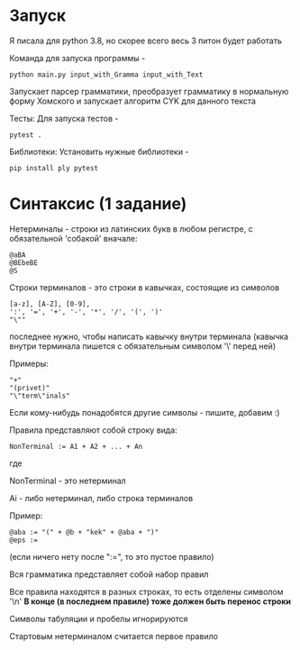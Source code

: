 # Запуск
Я писала для python 3.8, но скорее всего весь 3 питон будет работать 


Команда для запуска программы -  

`python main.py input_with_Gramma input_with_Text`

Запускает парсер грамматики, преобразует грамматику в нормальную форму Хомского 
и запускает алгоритм CYK для данного текста


Тесты:
Для запуска тестов - 

`pytest .`


Библиотеки:
Установить нужные библиотеки - 

`pip install ply pytest`

#  Cинтаксис (1 задание)
Нетерминалы - строки из латинских букв в любом регистре, с обязательной 'собакой' вначале:

```
@aBA
@BEbeBE
@S
```

Строки терминалов - это строки в кавычках, состоящие из символов 
```
[a-z], [A-Z], [0-9],
':', '=', '+', '-', '*', '/', '(', ')'
"\"" 
```
последнее нужно, чтобы написать кавычку внутри терминала 
(кавычка внутри терминала пишется с обязательным символом '\\' перед ней)


Примеры: 
```
"+"
"(privet)"
"\"term\"inals"
```


Если кому-нибудь понадобятся другие символы - пишите, добавим :)

Правила представляют собой строку вида:
```
NonTerminal := A1 + A2 + ... + An
```
где 

NonTerminal - это нетерминал
 
Ai - либо нетерминал, либо строка терминалов 


Пример: 
```
@aba := "(" + @b + "kek" + @aba + ")"
@eps := 
```
(если ничего нету после ":=", то это пустое правило)


Вся грамматика представляет собой набор правил

Все правила находятся в разных строках, то есть отделены символом '\n'
**В конце (в последнем правиле) тоже должен быть перенос строки**


Символы табуляции и пробелы игнорируются

Стартовым нетерминалом считается первое правило